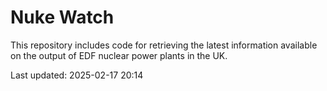 # Nuke Watch

This repository includes code for retrieving the latest information available on the output of EDF nuclear power plants in the UK.

Last updated: 2025-02-17 20:14